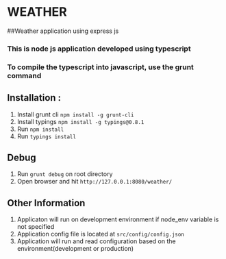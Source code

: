 # WEATHER
##Weather application using express js
### This is node js application developed using typescript
### To compile the typescript into javascript, use the grunt command

## Installation : 
1. Install grunt cli `npm install -g grunt-cli`
2. Install typings `npm install -g typings@0.8.1`
3. Run `npm install`
4. Run `typings install`

## Debug
1. Run `grunt debug` on root directory
2. Open browser and hit `http://127.0.0.1:8080/weather/`

## Other Information
1. Applicaton will run on development environment if node_env variable is not specified
2. Application config file is located at `src/config/config.json`
3. Application will run and read configuration based on the environment(development or production)

